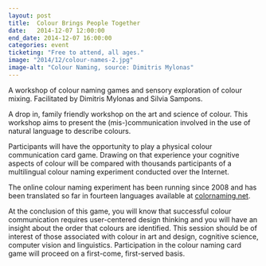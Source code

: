 ```yaml
---
layout: post
title:  Colour Brings People Together
date:   2014-12-07 12:00:00
end_date: 2014-12-07 16:00:00
categories: event
ticketing: "Free to attend, all ages."
image: "2014/12/colour-names-2.jpg"
image-alt: "Colour Naming, source: Dimitris Mylonas"
---
```

A workshop of colour naming games and sensory exploration of colour mixing. Facilitated by Dimitris Mylonas and Silvia Sampons.

A drop in, family friendly workshop on the art and science of colour. This workshop aims to present the (mis-)communication involved in the use of natural language to describe colours.

Participants will have the opportunity to play a physical colour communication card game. Drawing on that experience your cognitive aspects of colour will be compared with thousands participants of a multilingual colour naming experiment conducted over the Internet.

The online colour naming experiment has been running since 2008 and has been translated so far in fourteen languages available at [colornaming.net](http://colornaming.net).

At the conclusion of this game, you will know that successful colour communication requires user-centered design thinking and you will have an insight about the order that colours are identified. This session should be of interest of those associated with colour in art and design, cognitive science, computer vision and linguistics. Participation in the colour naming card game will proceed on a first-come, first-served basis.
